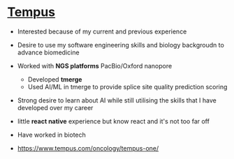 # [Tempus](https://www.tempus.com/)
- Interested because of my current and previous experience
- Desire to use my software engineering skills and biology backgroudn to advance biomedicine
 - Worked with **NGS platforms** PacBio/Oxford nanopore
	- Developed **tmerge**
	- Used AI/ML in tmerge to provide splice site quality prediction scoring
- Strong desire to learn about AI while still utilising the skills that I have developed over my career
- little **react native** experience but know react and it's not too far off
- Have worked in biotech

- https://www.tempus.com/oncology/tempus-one/